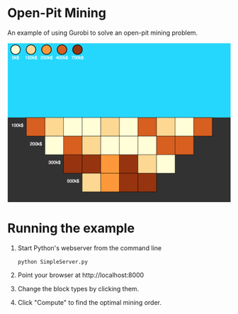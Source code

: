 # Open-Pit Mining

An example of using Gurobi to solve an open-pit mining problem.

![](screenshot.png?raw=true)

# Running the example

1. Start Python's webserver from the command line
    ```
    python SimpleServer.py
    ```

2. Point your browser at http://localhost:8000

3. Change the block types by clicking them.

4. Click "Compute" to find the optimal mining order.
